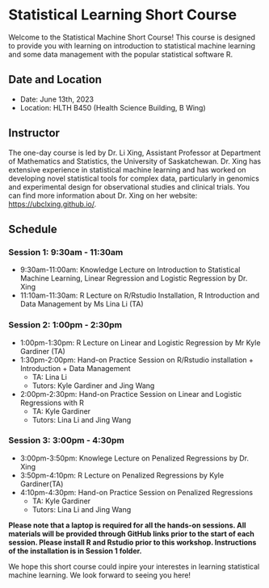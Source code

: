 # Statistical Learning Short Course 
Welcome to the Statistical Machine Short Course! This course is designed to provide you with learning on introduction to statistical machine learning and some data management with the popular statistical software R. 

## Date and Location
- Date: June 13th, 2023
- Location: HLTH B450 (Health Science Building, B Wing)

## Instructor
The one-day course is led by Dr. Li Xing, Assistant Professor at Department of Mathematics and Statistics, the University of Saskatchewan. Dr. Xing has extensive experience in statistical machine learning and has worked on developing novel statistical tools for complex data, particularly in genomics and experimental design for observational studies and clinical trials. You can find more information about Dr. Xing on her website: https://ubclxing.github.io/.

## Schedule
### Session 1: 9:30am - 11:30am
- 9:30am-11:00am: Knowledge Lecture on Introduction to Statistical Machine Learning, Linear Regression and Logistic Regression by Dr. Xing
- 11:10am-11:30am: R Lecture on R/Rstudio Installation, R Introduction and Data Management by Ms Lina Li (TA)
### Session 2: 1:00pm - 2:30pm
- 1:00pm-1:30pm: R Lecture on Linear and Logistic Regression by Mr Kyle Gardiner (TA)
- 1:30pm-2:00pm: Hand-on Practice Session on R/Rstudio installation + Introduction + Data Management 
  - TA: Lina Li  
  - Tutors: Kyle Gardiner and Jing Wang
- 2:00pm-2:30pm: Hand-on Practice Session on Linear and Logistic Regressions with R
  - TA: Kyle Gardiner
  - Tutors: Lina Li and Jing Wang
### Session 3: 3:00pm - 4:30pm
- 3:00pm-3:50pm: Knowlege Lecture on Penalized Regressions by Dr. Xing
- 3:50pm-4:10pm: R Lecture on Penalized Regressions by Kyle Gardiner(TA)
- 4:10pm-4:30pm: Hand-on Practice Session on Penalized Regressions 
  - TA: Kyle Gardiner
  - Tutors: Lina Li and Jing Wang

**Please note that a laptop is required for all the hands-on sessions. All materials will be provided through GitHub links prior to the start of each session. Please install R and Rstudio prior to this workshop. Instructions of the installation is in Session 1 folder.**

We hope this short course could inpire your interestes in learning statistical machine learning. We look forward to seeing you here!
